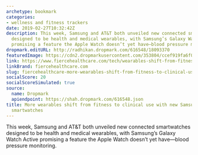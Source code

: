 ```yaml
---
archetype: bookmark
categories:
- wellness and fitness trackers
date: 2019-02-27T10:32:42Z
description: This week, Samsung and AT&T both unveiled new connected smartwatches
  designed to be health and medical wearables, with Samsung’s Galaxy Watch Active
  promising a feature the Apple Watch doesn’t yet have—blood pressure monitoring.
dropmark.editURL: http://radhikan.dropmark.com/616548/18093370
featuredImage: https://cdn2.dropmarkusercontent.com/353804/ccef919fa6f0b57e9c077d49efd8db04356f8765267c6894481dd97163906325/thumbnail/GettyImages-1030755674.jpg?Expires=1557430063&Signature=GkVN1ayrZwC93EVVsLCvM2qtvWJmxk-c7KV2nhs3igzsyvW-Vlmcc8TSvaulUTqwq-Lprno4LBLDXqd~cYS2-SfaUe6nasEeNA0NzxhOraGSnyVxLxQMTvvLgZGHKBuFKi2YrbcZiP3H8vYIKJUgChYZlLbPrfF0sGdvbc6LI9EAiqkxXl4cYCrEmciVbdYlo2ehFoOBIfqEhx0~8HNKNsExANOfJNvZVuoNUDWR4ITjCviq53cwXkAPd6PdKPrEr02cJVv~pYFViHXAY3FIuIBJch1QK6JfYwEet8sxmDztwu98LTzofbLttaphskbBtyKv3XNiVficUC0OaJDlFg__&Key-Pair-Id=APKAITQYWVEN757ZA4KQ
link: https://www.fiercehealthcare.com/tech/wearables-shift-from-fitness-to-clinical-use-samsung-smart-watch-can-monitor-blood-pressure
linkBrand: fiercehealthcare.com
slug: fiercehealthcare-more-wearables-shift-from-fitness-to-clinical-use-with-new-samsung-and-atandt-smartwatches
socialScore: 20
socialScoreSimulated: true
source:
  name: Dropmark
  apiendpoint: https://shah.dropmark.com/616548.json
title: More wearables shift from fitness to clinical use with new Samsung and AT&T
  smartwatches
---
```

This week, Samsung and AT&T both unveiled new connected smartwatches designed to be health and medical wearables, with Samsung’s Galaxy Watch Active promising a feature the Apple Watch doesn’t yet have—blood pressure monitoring.